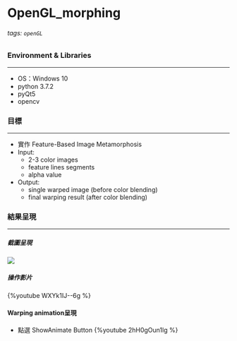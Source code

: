 # OpenGL_morphing
###### tags: `openGL`

### Environment & Libraries
---
* OS：Windows 10
* python 3.7.2
* pyQt5
* opencv


### 目標
---
* 實作 Feature-Based Image Metamorphosis
* Input:
    * 2-3 color images
    * feature lines segments
    * alpha value
* Output:
    * single warped image (before color blending)
    * final warping result (after color blending)


### 結果呈現
---
##### 截圖呈現
![](https://i.imgur.com/tMhjRD1.png)
##### 操作影片
{%youtube WXYk1IJ--6g %}

#### Warping animation呈現
* 點選 ShowAnimate Button
{%youtube 2hH0gOun1lg %}
